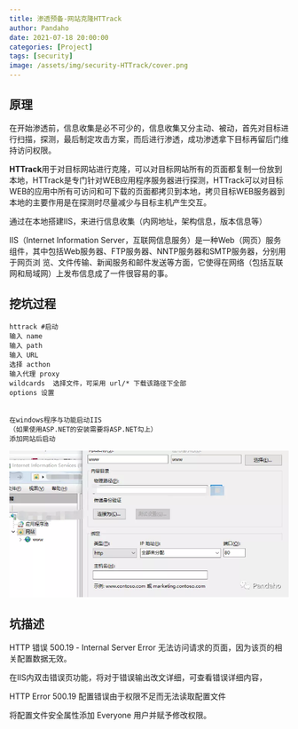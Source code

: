 ```yaml
---
title: 渗透预备-网站克隆HTTrack
author: Pandaho
date: 2021-07-18 20:00:00 
categories: [Project] 
tags: [security]
image: /assets/img/security-HTTrack/cover.png
---
```





## **原理**

在开始渗透前，信息收集是必不可少的，信息收集又分主动、被动，首先对目标进行扫描，探测，最后制定攻击方案，而后进行渗透，成功渗透拿下目标再留后门维持访问权限。

**HTTrack**用于对目标网站进行克隆，可以对目标网站所有的页面都复制一份放到本地，HTTrack是专门针对WEB应用程序服务器进行探测，HTTrack可以对目标WEB的应用中所有可访问和可下载的页面都拷贝到本地，拷贝目标WEB服务器到本地的主要作用是在探测时尽量减少与目标主机产生交互。

通过在本地搭建IIS，来进行信息收集（内网地址，架构信息，版本信息等）

IIS（Internet Information  Server，互联网信息服务）是一种Web（网页）服务组件，其中包括Web服务器、FTP服务器、NNTP服务器和SMTP服务器，分别用于网页浏  览、文件传输、新闻服务和邮件发送等方面，它使得在网络（包括互联网和局域网）上发布信息成了一件很容易的事。



## **挖坑过程**

```shell
httrack #启动
输入 name
输入 path
输入 URL
选择 acthon
输入代理 proxy
wildcards  选择文件，可采用 url/* 下载该路径下全部
options 设置


在windows程序与功能启动IIS
（如果使用ASP.NET的安装需要将ASP.NET勾上）
添加网站后启动
```

![附图](/assets/img/security-HTTrack/1.png)



## 坑描述

HTTP 错误 500.19 - Internal Server Error 无法访问请求的页面，因为该页的相关配置数据无效。

在IIS内双击错误页功能，将对于错误输出改文详细，可查看错误详细内容，

HTTP Error 500.19 配置错误由于权限不足而无法读取配置文件

将配置文件安全属性添加  Everyone  用户并赋予修改权限。



